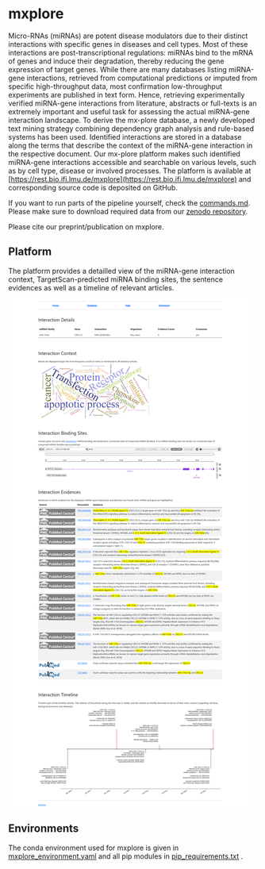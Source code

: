 # mxplore

Micro-RNAs (miRNAs) are potent disease modulators due to their distinct interactions
with specific genes in diseases and cell types. Most of these interactions are
post-transcriptional regulations: miRNAs bind to the mRNA of genes and induce their
degradation, thereby reducing the gene expression of target genes.
While there are many databases listing miRNA-gene interactions, retrieved from
computational predictions or imputed from specific high-throughput data, most
confirmation low-throughput experiments are published in text form. Hence, retrieving
experimentally verified miRNA-gene interactions from literature, abstracts or full-texts
is an extremely important and useful task for assessing the actual miRNA-gene
interaction landscape.
To derive the mx-plore database, a newly developed text mining strategy combining
dependency graph analysis and rule-based systems has been used. Identified
interactions are stored in a database along the terms that describe the context of the
miRNA-gene interaction in the respective document. Our mx-plore platform makes such
identified miRNA-gene interactions accessible and searchable on various levels, such as
by cell type, disease or involved processes. The platform is available at
[https://rest.bio.ifi.lmu.de/mxplore](https://rest.bio.ifi.lmu.de/mxplore) and corresponding source code is deposited
on GitHub.

If you want to run parts of the pipeline yourself, check the [commands.md](https://github.com/mjoppich/mxplore/blob/main/commands.md).
Please make sure to download required data from our [zenodo repository](https://doi.org/10.5281/zenodo.12704497).

Please cite our preprint/publication on mxplore.

## Platform

The platform provides a detailled view of the miRNA-gene interaction context, TargetScan-predicted miRNA binding sites, the sentence evidences as well as a timeline of relevant articles.

![screenshot of mxplore platform](./img/mxplore_platform_snapshot.png?raw=true)


## Environments

The conda environment used for mxplore is given in [mxplore_environment.yaml](https://github.com/mjoppich/mxplore/blob/main/mxplore_environment.yaml) and all pip modules in [pip_requirements.txt](https://github.com/mjoppich/mxplore/blob/main/pip_requirements.txt) .
